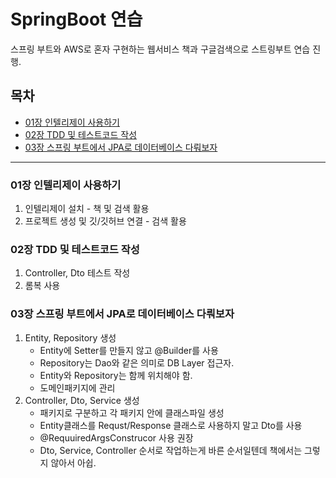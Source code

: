 # SpringBoot 연습
스프링 부트와 AWS로 혼자 구현하는 웹서비스 책과 구글검색으로 스트링부트 연습 진행.

## 목차
- [01장 인텔리제이 사용하기](#01장-인텔리제이-사용하기)
- [02장 TDD 및 테스트코드 작성](#02장-TDD-및-테스트코드-작성)
- [03장 스프링 부트에서 JPA로 데이터베이스 다뤄보자](#03장-스프링-부트에서-JPA로-데이터베이스-다뤄보자)

---

### 01장 인텔리제이 사용하기
1. 인텔리제이 설치 - 책 및 검색 활용
2. 프로젝트 생성 및 깃/깃허브 연결 - 검색 활용
  
### 02장 TDD 및 테스트코드 작성
1. Controller, Dto 테스트 작성
2. 롬복 사용

### 03장 스프링 부트에서 JPA로 데이터베이스 다뤄보자
1. Entity, Repository 생성
    - Entity에 Setter를 만들지 않고 @Builder를 사용
    - Repository는 Dao와 같은 의미로 DB Layer 접근자.
    - Entity와 Repository는 함께 위치해야 함.
    - 도메인패키지에 관리
2. Controller, Dto, Service 생성
    - 패키지로 구분하고 각 패키지 안에 클래스파일 생성
    - Entity클래스를 Requst/Response 클래스로 사용하지 말고 Dto를 사용
    - @RequuiredArgsConstrucor 사용 권장
    - Dto, Service, Controller 순서로 작업하는게 바른 순서일텐데 책에서는 그렇지 않아서 아쉽.
